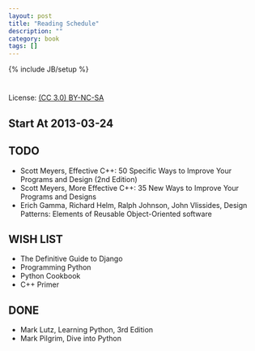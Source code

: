 ```yaml
---
layout: post
title: "Reading Schedule"
description: ""
category: book
tags: []
---
```

{% include JB/setup %}
#
License: [(CC 3.0) BY-NC-SA](http://creativecommons.org/licenses/by-nc-sa/3.0/)

## Start At 2013-03-24

## TODO
* Scott Meyers, Effective C++: 50 Specific Ways to Improve Your Programs and Design (2nd Edition)
* Scott Meyers, More Effective C++: 35 New Ways to Improve Your Programs and Designs
* Erich Gamma, Richard Helm, Ralph Johnson, John Vlissides, Design Patterns: Elements of Reusable Object-Oriented software

## WISH LIST
* The Definitive Guide to Django
* Programming Python
* Python Cookbook
* C++ Primer

## DONE
* Mark Lutz, Learning Python, 3rd Edition
* Mark Pilgrim, Dive into Python 
